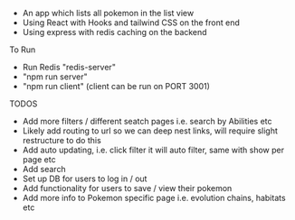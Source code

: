 - An app which lists all pokemon in the list view
- Using React with Hooks and tailwind CSS on the front end
- Using express with redis caching on the backend

To Run
- Run Redis "redis-server"
- "npm run server"
- "npm run client" (client can be run on PORT 3001)

TODOS
- Add more filters / different seatch pages i.e. search by Abilities etc
- Likely add routing to url so we can deep nest links, will require slight restructure to do this
- Add auto updating, i.e. click filter it will auto filter, same with show per page etc
- Add search
- Set up DB for users to log in / out
- Add functionality for users to save / view their pokemon
- Add more info to Pokemon specific page i.e. evolution chains, habitats etc
